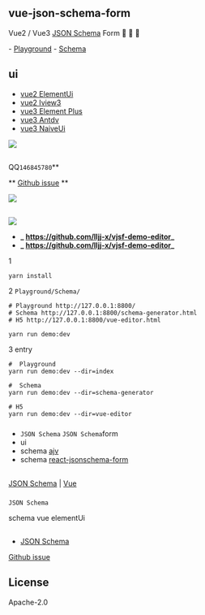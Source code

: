 ## vue-json-schema-form

 Vue2 / Vue3 [JSON Schema](https://json-schema.org/understanding-json-schema/index.html) Form :star2: :star2: :star2:

[](https://vue-json-schema-form.lljj.me) - [Playground](https://form.lljj.me) - [Schema](https://form.lljj.me/schema-generator.html)

## ui
* [vue2 ElementUi](https://github.com/lljj-x/vue-json-schema-form/tree/master/packages/lib/vue2/vue2-form-element)
* [vue2 Iview3](https://github.com/lljj-x/vue-json-schema-form/tree/master/packages/lib/vue2/vue2-form-iview3)
* [vue3 Element Plus](https://github.com/lljj-x/vue-json-schema-form/tree/master/packages/lib/vue3/vue3-form-element)
* [vue3 Antdv](https://github.com/lljj-x/vue-json-schema-form/tree/master/packages/lib/vue3/vue3-form-ant)
* [vue3 NaiveUi](https://github.com/lljj-x/vue-json-schema-form/tree/master/packages/lib/vue3/vue3-form-naive)


![](https://lljj-xxxx.oss-cn-hongkong.aliyuncs.com/vue-json-schema-form.gif)

##

QQ`146845780`**

** [Github issue](https://github.com/lljj-x/vue-json-schema-form/issues) **

![](https://lljj-xxxx.oss-cn-hongkong.aliyuncs.com/vjsf11.jpg)

##

![](https://lljj-xxxx.oss-cn-hongkong.aliyuncs.com/vue-editor.jpg)

* **_ https://github.com/lljj-x/vjsf-demo-editor_**
* **_ https://github.com/lljj-x/vjsf-demo-editor_**

1
```ssh
yarn install
```

2  `Playground/Schema/`
```ssh
# Playground http://127.0.0.1:8800/
# Schema http://127.0.0.1:8800/schema-generator.html
# H5 http://127.0.0.1:8800/vue-editor.html

yarn run demo:dev
```

3 entry
```ssh
#  Playground
yarn run demo:dev --dir=index

#  Schema
yarn run demo:dev --dir=schema-generator

# H5
yarn run demo:dev --dir=vue-editor
```

###
*  `JSON Schema`  `JSON Schema`form
* ui
* schema  [ajv](https://github.com/epoberezkin/ajv)
* schema [react-jsonschema-form](https://github.com/rjsf-team/react-jsonschema-form)

##
[JSON Schema](https://json-schema.org/understanding-json-schema/index.html) |
[Vue](https://cn.vuejs.org/)

###
 `JSON Schema`

schema vue elementUi

##
* [ JSON Schema ](https://vue-json-schema-form.lljj.me/zh/guide/todo.html)

 [Github issue](https://github.com/lljj-x/vue-json-schema-form/issues)


## License
Apache-2.0
